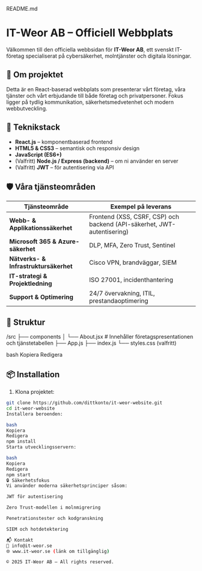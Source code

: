 README.md

# IT-Weor AB – Officiell Webbplats

Välkommen till den officiella webbsidan för **IT-Weor AB**, ett svenskt IT-företag specialiserat på cybersäkerhet, molntjänster och digitala lösningar.

## 🚀 Om projektet

Detta är en React-baserad webbplats som presenterar vårt företag, våra tjänster och vårt erbjudande till både företag och privatpersoner. Fokus ligger på tydlig kommunikation, säkerhetsmedvetenhet och modern webbutveckling.

## 🧩 Teknikstack

- **React.js** – komponentbaserad frontend
- **HTML5 & CSS3** – semantisk och responsiv design
- **JavaScript (ES6+)**
- (Valfritt) **Node.js / Express (backend)** – om ni använder en server
- (Valfritt) **JWT** – för autentisering via API

## 🛡️ Våra tjänsteområden

| Tjänsteområde                        | Exempel på leverans |
|-------------------------------------|----------------------|
| **Webb- & Applikationssäkerhet**    | Frontend (XSS, CSRF, CSP) och backend (API-säkerhet, JWT-autentisering) |
| **Microsoft 365 & Azure-säkerhet**  | DLP, MFA, Zero Trust, Sentinel |
| **Nätverks- & Infrastruktursäkerhet** | Cisco VPN, brandväggar, SIEM |
| **IT-strategi & Projektledning**    | ISO 27001, incidenthantering |
| **Support & Optimering**            | 24/7 övervakning, ITIL, prestandaoptimering |

## 📁 Struktur

/src
├── components
│ └── About.jsx # Innehåller företagspresentationen och tjänstetabellen
├── App.js
├── index.js
└── styles.css (valfritt)

bash
Kopiera
Redigera

## 📦 Installation

1. Klona projektet:

```bash
git clone https://github.com/dittkonto/it-weor-website.git
cd it-weor-website
Installera beroenden:

bash
Kopiera
Redigera
npm install
Starta utvecklingsservern:

bash
Kopiera
Redigera
npm start
🔒 Säkerhetsfokus
Vi använder moderna säkerhetsprinciper såsom:

JWT för autentisering

Zero Trust-modellen i molnmigrering

Penetrationstester och kodgranskning

SIEM och hotdetektering

📬 Kontakt
📧 info@it-weor.se
🌐 www.it-weor.se (länk om tillgänglig)

© 2025 IT-Weor AB – All rights reserved.